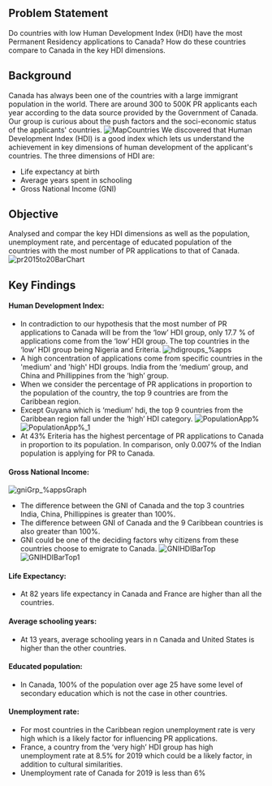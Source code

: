## Problem Statement
Do countries with low Human Development Index (HDI) have the most Permanent Residency applications to Canada?
How do these countries compare to Canada in the key HDI dimensions.

## Background
Canada has always been one of the countries with a large immigrant population in the world. There are around 300 to 500K PR applicants each year 
according to the data source provided by the Government of Canada. Our group is curious about the push factors and the soci-economic status of the applicants'
countries.
![MapCountries](https://user-images.githubusercontent.com/58715002/184694859-88442b30-69d2-44f8-87ad-e8e7a568e206.png)
We discovered that Human Development Index (HDI) is a good index which lets us understand the achievement in key dimensions of human development
of the applicant's countries. The three dimensions of HDI are: 
- Life expectancy at birth 
- Average years spent in schooling 
- Gross National Income (GNI)

## Objective
Analysed and compar the key HDI dimensions as well as the population, unemployment rate, and percentage of educated population of the countries with the most number of PR applications to that of Canada.
![pr2015to20BarChart](https://user-images.githubusercontent.com/58715002/184933861-6b305f40-f113-40e0-9c69-fe3cdea35311.png)

## Key Findings
#### Human Development Index:
- In contradiction to our hypothesis that the most number of PR applications to Canada will be from the ‘low’ HDI group, only 17.7 % of applications come from the ‘low’ HDI group. The top countries in the ‘low’ HDI group being Nigeria and Eriteria.
![hdigroups_%apps](https://user-images.githubusercontent.com/58715002/184934086-6c35bdf6-18e9-49a4-abc4-a300e629c9ff.png)
- A high concentration of applications come from specific countries in the 'medium' and 'high' HDI groups. India from the ‘medium’ group, and China and Phillippines from the ‘high’ group.
- When we consider the percentage of PR applications in proportion to the population of the country, the top 9 countries are from the Caribbean region.
- Except Guyana which is ‘medium’ hdi, the top 9 countries from the Caribbean region fall under the ‘high’ HDI category.
![PopulationApp%](https://user-images.githubusercontent.com/58715002/184934206-497da73e-b611-412d-8c53-96364bbc2031.png)
![PopulationApp%_1](https://user-images.githubusercontent.com/58715002/184934284-3bf34f57-5ddd-45a2-8911-44a74716e0ac.png)
- At 43% Eriteria has the highest percentage of PR applications to Canada in proportion to its population. In comparison, only 
0.007% of the Indian population is applying for PR to Canada.


#### Gross National Income:
![gniGrp_%appsGraph](https://user-images.githubusercontent.com/58715002/184934154-18c893e9-ff48-4c46-b87e-230c30d11bd7.png)
- The difference between the GNI of Canada and the top 3 countries India, China, Phillippines is greater than 100%.
- The difference between GNI of Canada and the 9 Caribbean countries is also greater than 100%.
- GNI could be one of the deciding factors why citizens from these countries choose to emigrate to Canada.
![GNIHDIBarTop](https://user-images.githubusercontent.com/58715002/184934389-d8915346-3fec-47c7-87f1-41a2daadcb47.png)
![GNIHDIBarTop1](https://user-images.githubusercontent.com/58715002/184934415-a823dd58-1c4c-483f-be6e-faa1452f97d9.png)

#### Life Expectancy:
- At 82 years life expectancy in Canada and France are higher than all the countries.

#### Average schooling years:
- At 13 years, average schooling years in n Canada and United States is higher than the other countries.

#### Educated population:
- In Canada, 100% of the population over age 25 have some level of secondary education which is not the case in other countries.

#### Unemployment rate:
- For most countries in the Caribbean region unemployment rate is very high which is a likely factor for influencing PR applications.
- France, a country from the ‘very high’ HDI group has high unemployment rate at 8.5% for 2019 which could be a likely factor, in addition to cultural similarities.
- Unemployment rate of Canada for 2019 is less than 6%

